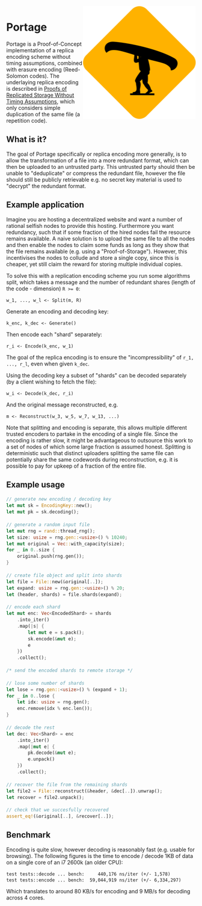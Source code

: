<img src="icon.png" align="right" height="300" width="300"/>

# Portage

Portage is a Proof-of-Concept implementation of a replica encoding scheme without timing assumptions, combined with erasure encoding (Reed-Solomon codes).
The underlaying replica encoding is described in [Proofs of Replicated Storage Without Timing Assumptions](https://eprint.iacr.org/2018/654.pdf),
which only considers simple duplication of the same file (a repetition code).

## What is it?

The goal of Portage specifically or replica encoding more generally,
is to allow the transformation of a file into a more redundant format,
which can then be uploaded to an untrusted party.
This untrusted party should then be unable to "deduplicate" or compress the redundant file,
however the file should still be publicly retrievable
e.g. no secret key material is used to "decrypt" the redundant format.

## Example application

Imagine you are hosting a decentralized website and want a number of rational selfish nodes to provide this hosting.
Furthermore you want redundancy, such that if some fraction of the hired nodes fail the resource remains available.
A naive solution is to upload the same file to all the nodes and then enable the nodes to claim some funds
as long as they show that the file remains available (e.g. using a "Proof-of-Storage").
However, this  incentivises the nodes to collude and store a single copy, since this is cheaper, yet still claim the reward for storing multiple individual copies.

To solve this with a replication encoding scheme you run some algorithms split,
which takes a message and the number of redundant shares (length of the code - dimension) `R >= 0`:

```
w_1, ..., w_l <- Split(m, R)
```

Generate an encoding and decoding key:

```
k_enc, k_dec <- Generate()
```

Then encode each "shard" separately:

```
r_i <- Encode(k_enc, w_1)
```

The goal of the replica encoding is to ensure the "incompressibility" of `r_1, ..., r_l`, even when given `k_dec`.

Using the decoding key a subset of "shards" can be decoded separately (by a client wishing to fetch the
file):

```
w_i <- Decode(k_dec, r_i)
```

And the original message reconstructed, e.g.

```
m <- Reconstruct(w_3, w_5, w_7, w_13, ...)
```

Note that splitting and encoding is separate,
this allows multiple different trusted encoders to partake in the encoding of a single file.
Since the encoding is rather slow, it might be advantageous to outsource this work to a
set of nodes of which some large fraction is assumed honest.
Splitting is deterministic such that distinct uploaders splitting the same file
can potentially share the same codewords during reconstruction,
e.g. it is possible to pay for upkeep of a fraction of the entire file.

## Example usage

```rust
// generate new encoding / decoding key
let mut sk = EncodingKey::new();
let mut pk = sk.decoding();

// generate a random input file
let mut rng = rand::thread_rng();
let size: usize = rng.gen::<usize>() % 10240;
let mut original = Vec::with_capacity(size);
for _ in 0..size {
    original.push(rng.gen());
}

// create file object and split into shards
let file = File::new(&original[..]);
let expand: usize = rng.gen::<usize>() % 20;
let (header, shards) = file.shards(expand);

// encode each shard
let mut enc: Vec<EncodedShard> = shards
    .into_iter()
    .map(|s| {
        let mut e = s.pack();
        sk.encode(&mut e);
        e
    })
    .collect();

/* send the encoded shards to remote storage */

// lose some number of shards
let lose = rng.gen::<usize>() % (expand + 1);
for _ in 0..lose {
    let idx: usize = rng.gen();
    enc.remove(idx % enc.len());
}

// decode the rest
let dec: Vec<Shard> = enc
    .into_iter()
    .map(|mut e| {
        pk.decode(&mut e);
        e.unpack()
    })
    .collect();

// recover the file from the remaining shards
let file2 = File::reconstruct(&header, &dec[..]).unwrap();
let recover = file2.unpack();

// check that we succesfully recovered
assert_eq!(&original[..], &recover[..]);
```

## Benchmark

Encoding is quite slow, however decoding is reasonably fast (e.g. usable for browsing).
The following figures is the time to encode / decode 1KB of data on a single core of an i7 2600k (an older CPU):

```
test tests::decode ... bench:     440,176 ns/iter (+/- 1,578)
test tests::encode ... bench:  59,044,919 ns/iter (+/- 6,334,297)
```

Which translates to around 80 KB/s for encoding and 9 MB/s for decoding across 4 cores.
